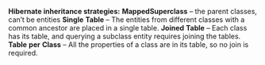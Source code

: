 **Hibernate inheritance strategies:**
**MappedSuperclass** – the parent classes, can’t be entities
**Single** **Table** – The entities from different classes with a common ancestor are placed in a single table.
**Joined** **Table** – Each class has its table, and querying a subclass entity requires joining the tables.
**Table** **per** **Class** – All the properties of a class are in its table, so no join is required.
